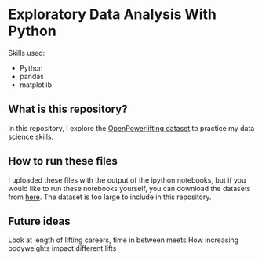 # Exploratory Data Analysis With Python

Skills used:

- Python
- pandas
- matplotlib

## What is this repository?

In this repository, I explore the [OpenPowerlifting dataset](https://openpowerlifting.gitlab.io/opl-csv/bulk-csv-docs.html) to practice my data science skills.

## How to run these files

I uploaded these files with the output of the ipython notebooks, but if you would like to run these notebooks yourself, you can download the datasets from [here](https://openpowerlifting.gitlab.io/opl-csv/bulk-csv-docs.html). The dataset is too large to include in this repository.

## Future ideas

Look at length of lifting careers, time in between meets
How increasing bodyweights impact different lifts